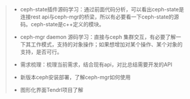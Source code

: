 > * ceph-state插件源码学习：通过前面代码分析，可以看出ceph-state是连接rest api与ceph-mgr的桥梁，所以有必要看一下ceph-state的源码。ceph-state是c++定义的模块。
> 
> * ceph-mgr daemon 源码学习：直接与ceph 集群交互，有必要了解一下其工作模式，支持的对象操作；如果想增加对某个操作、某个对象的支持，是否可行。
> 
> * 需求梳理：梳理当前需求，结合现有api，对比总结需要开发的API
> 
> * 新版本ceph安装部署，了解ceph-mgr如何使用
> 
> 
> * 图形化界面Tendrl项目了解



